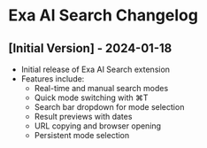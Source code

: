# Exa AI Search Changelog

## [Initial Version] - 2024-01-18

- Initial release of Exa AI Search extension
- Features include:
  - Real-time and manual search modes
  - Quick mode switching with ⌘T
  - Search bar dropdown for mode selection
  - Result previews with dates
  - URL copying and browser opening
  - Persistent mode selection